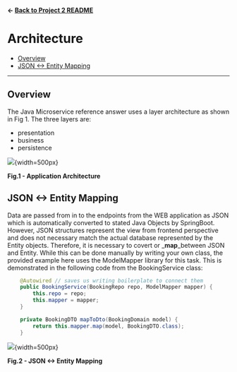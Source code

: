 **&larr; [Back to Project 2 README](./README.md)**
# Architecture

<!-- TOC -->
  * [Overview](#overview)
  * [JSON <-> Entity Mapping](#json-----entity-mapping)
<!-- TOC -->
---
## Overview

The Java Microservice reference answer uses a layer architecture as shown in Fig 1.  The three layers are:
- presentation
- business
- persistence

![](./images/java-layers.png){width=500px}
<figcaption><b>Fig.1 - Application Architecture </b></figcaption>

## JSON <-> Entity Mapping
Data are passed from in to the endpoints from the WEB application as JSON which is automatically converted to stated Java Objects by SpringBoot.  However, JSON structures represent the view from frontend perspective and does not necessary match the actual database represented by the Entity objects.  Therefore, it is necessary to covert or _**map**_between JSON and Entity.  While this can be done manually by writing your own class, the provided example here uses the ModelMapper library for this task.  This is demonstrated in the following code from the BookingService class:

```java
    @Autowired // saves us writing boilerplate to connect them
    public BookingService(BookingRepo repo, ModelMapper mapper) {
        this.repo = repo;
        this.mapper = mapper;
    }

    private BookingDTO mapToDto(BookingDomain model) {
        return this.mapper.map(model, BookingDTO.class);
    }
```
![](./images/mapping.png){width=500px}
<figcaption><b>Fig.2 - JSON <-> Entity Mapping </b></figcaption>
